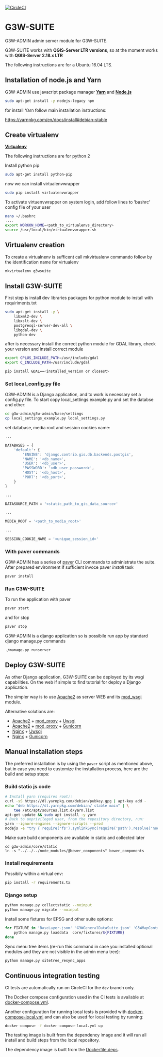 [![CircleCI](https://circleci.com/gh/g3w-suite/g3w-admin.svg?style=svg)](https://circleci.com/gh/g3w-suite/g3w-admin)


# G3W-SUITE

G3W-ADMIN admin server module for G3W-SUITE.

G3W-SUITE works with **QGIS-Server LTR versions**, so at the moment works with **QGIS-Server 2.18.x LTR**

The following instructions are for a Ubuntu 16.04 LTS.

## Installation of node.js and Yarn
G3W-ADMIN use javacript package manager [**Yarn**](https://yarnpkg.com/) and [**Node.js**](https://nodejs.org/it/)

```bash
sudo apt-get install -y nodejs-legacy npm
```

for install Yarn follow main installation instructions:

https://yarnpkg.com/en/docs/install#debian-stable

## Create virtualenv

[**Virtualenv**](https://virtualenv.pypa.io/en/stable/)

The following instructions are for python 2

Install python pip

```bash
sudo apt-get install python-pip
```

now we can install virtualenvwrapper
```bash
sudo pip install virtualenvwrapper
```

To activate virtuenvwrapper on system login, add follow lines to 'bashrc' config file of your user
```bash
nano ~/.bashrc
....
export WORKON_HOME=<path_to_virtualenvs_directory>
source /usr/local/bin/virtualenvwrapper.sh
```

## Virtualenv creation
To create a virtualnenv is sufficent call mkvirtualenv commando follow by the identification name for virtualenv
```bash
mkvirtualenv g3wsuite
```

## Install G3W-SUITE

First step is install dev libraries packages for python module to install with requiriments.txt

```bash
sudo apt-get install -y \
    libxml2-dev \
    libxslt-dev \
    postgresql-server-dev-all \
    libgdal-dev \
    python-dev
```

after is necessary install the correct python module for GDAL library, check your version and install correct module

```bash
export CPLUS_INCLUDE_PATH=/usr/include/gdal
export C_INCLUDE_PATH=/usr/include/gdal

pip install GDAL==<installed_version or closest>
```

### Set local_config.py file
G3W-ADMIN is a Django application, and to work is necessary set a config.py file. To start copy local_settings.example.py and set the databse and other:
```bash
cd g3w-admin/g3w-admin/base/settings
cp local_settings_example.py local_settings.py
```

set database, media root and session cookies name:

```python
...

DATABASES = {
    'default': {
        'ENGINE': 'django.contrib.gis.db.backends.postgis',
        'NAME': '<db_name>',
        'USER': '<db_user>',
        'PASSWORD': '<db_user_password>',
        'HOST': '<db_host>',
        'PORT': '<db_port>',
    }
}

...

DATASOURCE_PATH = '<static_path_to_gis_data_source>'

...

MEDIA_ROOT = '<path_to_media_root>'

...

SESSION_COOKIE_NAME = '<unique_session_id>'
```

### With paver commands

G3W-ADMIN has a series of [paver](http://pythonhosted.org/Paver/) CLI commands to administrate the suite.
After prepared environment if sufficient invoce paver *install* task

```bash
paver install
```

### Run G3W-SUITE

To run the application with paver

```bash
paver start
```

and for stop
```bash
paver stop
```


G3W-ADMIN is a django application so is possibile run app by standard django manage.py commands

```bash
./manage.py runserver
```

## Deploy G3W-SUITE

As other Django application, G3W-SUITE can be deployed by its wsgi capabilities.
On the web if simple to find tutorial for deploy a Django application.

The simpler way is to use [Apache2](https://httpd.apache.org/) as server WEB and its [mod_wsgi](https://en.wikipedia.org/wiki/Mod_wsgi) module.

Alternative solutions are:


* [Apache2](https://httpd.apache.org/) + [mod_proxy](https://httpd.apache.org/docs/2.4/mod/mod_proxy.html) + [Uwsgi](https://uwsgi-docs.readthedocs.io/en/latest/)
* [Apache2](https://httpd.apache.org/) + [mod_proxy](https://httpd.apache.org/docs/2.4/mod/mod_proxy.html) + [Gunicorn](http://gunicorn.org/)
* [Nginx](https://nginx.org/) + [Uwsgi](https://uwsgi-docs.readthedocs.io/en/latest/)
* [Nginx](https://nginx.org/) + [Gunicorn](http://gunicorn.org/)


## Manual installation steps

The preferred installation is by using the `paver` script as mentioned above, but in case you need to customize the installation process, here are the build and setup steps:

### Build static js code


```bash
# Install yarn (requires root):
curl -sS https://dl.yarnpkg.com/debian/pubkey.gpg | apt-key add -
echo "deb https://dl.yarnpkg.com/debian/ stable main" | \
    tee /etc/apt/sources.list.d/yarn.list
apt-get update && sudo apt install -y yarn
# Back to unprivileged user, from the repository directory, run:
yarn --ignore-engines --ignore-scripts --prod
nodejs -e "try { require('fs').symlinkSync(require('path').resolve('node_modules/@bower_components'), 'g3w-admin/core/static/bower_components', 'junction') } catch (e) { }"
```

Make sure build components are available in static and collected later
```
cd g3w-admin/core/static
ln -s "../../../node_modules/@bower_components" bower_components
```

### Install requirements

Possibily within a virtual env:

```bash
pip install -r requirements.tx
```

### Django setup

```bash
python manage.py collectstatic --noinput
python manage.py migrate --noinput
```

Install some fixtures for EPSG and other suite options:

```bash
for FIXTURE in 'BaseLayer.json' 'G3WGeneralDataSuite.json' 'G3WMapControls.json' 'G3WSpatialRefSys.json'; do
    python manage.py loaddata  core/fixtures/${FIXTURE}
done
```

Sync menu tree items (re-run this command in case you installed optional modules and they are not visible in the admin menu tree):

```bash
python manage.py sitetree_resync_apps
```

## Continuous integration testing

CI tests are automatically run on CircleCI for the `dev` branch only.

The Docker compose configuration used in the CI tests is available at [docker-compose.yml](docker-compose.yml).

Another configuration for running local tests is provided with [docker-compose-local.yml](docker-compose-local.yml)
 and can also be used for local testing by running:

```bash
docker-compose -f docker-compose-local.yml up
```

The testing image is built from the dependency image and it will run all install and build steps from the local repository.

The dependency image is built from the [Dockerfile.deps](ci_scripts/Dockerfile).
